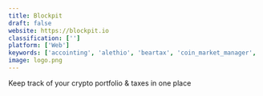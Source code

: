 ```yaml
---
title: Blockpit
draft: false 
website: https://blockpit.io
classification: ['']
platform: ['Web']
keywords: ['accointing', 'alethio', 'beartax', 'coin_market_manager', 'coinbundle', 'cryptoetf', 'cryptofeels', 'etf_and_stock_correlator', 'elevatyr', 'elliptic', 'koinly', 'taxdrop', 'visor', 'zenledger']
image: logo.png
---
```

Keep track of your crypto portfolio & taxes in one place